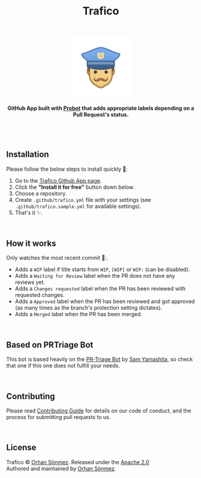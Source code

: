 <h1 align="center">Trafico</h1>

<br/>

<p align="center">
  <img src="/public/assets/trafico.svg" width="160" alt="Trafico's logo, a traffic police officer" />
</p>

<h4 align="center">
  GitHub App built with <a href="https://github.com/probot/probot">Probot</a> that adds appropriate labels depending on a Pull Request's status.
</h4>

<h1> </h1>

<br/>

## Installation

Please follow the below steps to install quickly :rocket::

1. Go to the [Trafico Github App page](https://github.com/marketplace/trafico-pull-request-labeler/).
2. Click the **"Install it for free"** button down below.
3. Choose a repository.
4. Create `.github/trafico.yml` file with your settings (see `.github/trafico.sample.yml` for available settings).
5. That's it :sparkles:.

<br/>

## How it works

Only watches the most recent commit :eyes::.

- Adds a `WIP` label if title starts from `WIP`, `[WIP]` or `WIP:` (can be disabled).
- Adds a `Waiting for Review` label when the PR does not have any reviews yet.
- Adds a `Changes requested` label when the PR has been reviewed with requested changes.
- Adds a `Approved` label when the PR has been reviewed and got approved (as many times as the branch's protection setting dictates).
- Adds a `Merged` label when the PR has been merged.

<br/>

## Based on PRTriage Bot

This bot is based heavily on the [PR-Triage Bot](https://probot.github.io/apps/pr-triage/) by [Sam Yamashita](https://twitter.com/sota0805), so check that one if this one does not fulfill your needs.

<br/>

## Contributing

Please read [Contributing Guide](CONTRIBUTING.md) for details on our code of conduct, and the process for submitting pull requests to us.

<br/>

## License

Trafico © [Orhan Sönmez](https://twitter.com/orhnsnmz). Released under the [Apache 2.0](LICENSE)<br/>
Authored and maintained by [Orhan Sönmez](https://github.com/orhan).
